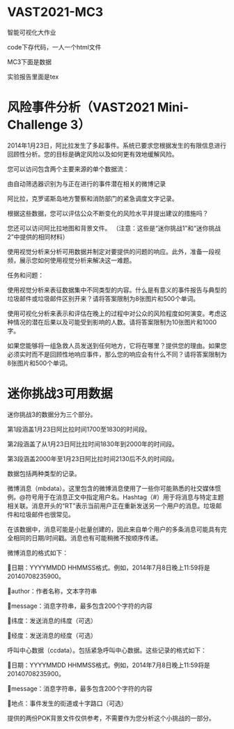 # VAST2021-MC3
智能可视化大作业

code下存代码，一人一个html文件

MC3下面是数据

实验报告里面是tex

# 风险事件分析（VAST2021 Mini-Challenge 3）

2014年1月23日，阿比拉发生了多起事件。系统已要求您根据发生的有限信息进行回顾性分析。您的目标是确定风险以及如何更有效地缓解风险。

您可以访问包含两个主要来源的单个数据流：

由自动筛选器识别为与正在进行的事件潜在相关的微博记录

阿比拉，克罗诺斯岛地方警察和消防部门的紧急调度文字记录。

根据这些数据，您可以评估公众不断变化的风险水平并提出建议的措施吗？

您还可以访问阿比拉地图和背景文件。 （注意：这些是“迷你挑战1”和“迷你挑战2”中提供的相同材料）

使用视觉分析来分析可用数据并制定对要提供的问题的响应。此外，准备一段视频，展示您如何使用视觉分析来解决这一难题。

任务和问题：

使用视觉分析来表征数据集中不同类型的内容。什么是有意义的事件报告与典型的垃圾邮件或垃圾邮件区别开来？请将答案限制为8张图片和500个单词。

使用可视化分析来表示和评估在晚上的过程中对公众的风险程度如何演变。考虑这种情况的潜在后果以及可能受到影响的人数。请将答案限制为10张图片和1000字。

如果您能够将一组急救人员发送到任何地方，它将在哪里？提供您的理由。如果您必须实时而不是回顾性地响应事件，那么您的响应会有什么不同？请将答案限制为8张图片和500个单词。



# 迷你挑战3可用数据

迷你挑战3的数据分为三个部分。



第1段涵盖1月23日阿比拉时间1700至1830的时间段。



第2段涵盖了从1月23日阿比拉时间1830年到2000年的时间段。



第3段涵盖2000年至1月23日阿比拉时间2130后不久的时间段。




数据包括两种类型的记录。



微博消息（mbdata）。这里包含的微博消息使用了一些你可能熟悉的社交媒体惯例。@符号用于在消息正文中指定用户名。Hashtag（#）用于将消息与特定主题相关联。消息开头的“RT”表示当前用户正在重新发送另一个用户的消息。垃圾邮件和垃圾邮件也很常见。



在该数据中，消息可能是小批量创建的，因此来自单个用户的多条消息可能具有完全相同的日期/时间戳。消息也有可能稍微不按顺序传递。



微博消息的格式如下：

日期：YYYYMMDD HHMMSS格式。例如，2014年7月8日晚上11:59将是20140708235900。

author：作者名称，文本字符串

message：消息字符串，最多包含200个字符的内容

纬度：发送消息的纬度（可选）

经度：发送消息的经度（可选）



呼叫中心数据（ccdata）。包括紧急呼叫中心数据。这些记录的格式如下：

日期：YYYYMMDD HHMMSS格式。例如，2014年7月8日晚上11:59将是20140708235900。

message：消息字符串，最多包含200个字符的内容

地点：事件发生的街道或十字路口（可选）



提供的两份POK背景文件仅供参考，不需要作为您分析这个小挑战的一部分。
